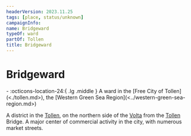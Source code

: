 ```yaml
---
headerVersion: 2023.11.25
tags: [place, status/unknown]
campaignInfo:
name: Bridgeward
typeOf: ward
partOf: Tollen
title: Bridgeward
---
```

# Bridgeward
<div class="grid cards ext-narrow-margin ext-one-column" markdown>
-    :octicons-location-24:{ .lg .middle } A ward in the [Free City of Tollen](<./tollen.md>), the [Western Green Sea Region](<../western-green-sea-region.md>)  
</div>


A district in the [Tollen](<./tollen.md>), on the northern side of the [Volta](<../../greater-sembara/rivers/volta-watershed/volta.md>) from the [Tollen](<./tollen.md>) Bridge. A major center of commercial activity in the city, with numerous market streets.